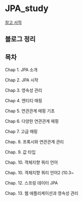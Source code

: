 # JPA_study
[참고 서적](https://book.naver.com/bookdb/book_detail.nhn?bid=9252528)


## 블로그 정리

## 목차
Chap 1. JPA 소개

Chap 2. JPA 시작

Chap 3. 영속성 관리

Chap 4. 엔티티 매핑

Chap 5. 연관관계 매핑 기초

Chap 6. 다양한 연관관계 매핑

Chap 7. 고급 매핑

Chap. 8. 프록시와 연관관계 관리

Chap. 9. 값 타입

Chap. 10. 객체지향 쿼리 언어

Chap. 10. 객체지향 쿼리 언어2 (10.3~

Chap. 12. 스프링 데이터 JPA

Chap. 13. 웹 애플리케이션과 영속성 관리
